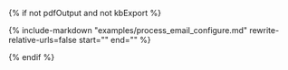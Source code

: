 
{% if not pdfOutput and not kbExport %}

{%
include-markdown "examples/process_email_configure.md"
rewrite-relative-urls=false
start="<!--include-start-->"
end="<!--include-end-->"
%}

[process_diagram_call_element_menu]: ../../../business_apps/diagrams/process_diagram/index.md#process_diagram_call_element_menu

{% endif %}
